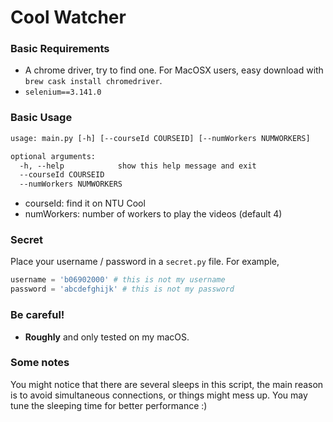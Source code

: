 # Cool Watcher

### Basic Requirements
- A chrome driver, try to find one. For MacOSX users, easy download with `brew cask install chromedriver`.
- `selenium==3.141.0`

### Basic Usage
```txt
usage: main.py [-h] [--courseId COURSEID] [--numWorkers NUMWORKERS]

optional arguments:
  -h, --help            show this help message and exit
  --courseId COURSEID
  --numWorkers NUMWORKERS
```
- courseId: find it on NTU Cool
- numWorkers: number of workers to play the videos (default 4)

### Secret
Place your username / password in a `secret.py` file. For example,
```python
username = 'b06902000' # this is not my username
password = 'abcdefghijk' # this is not my password
```

### Be careful!
- **Roughly** and only tested on my macOS.

### Some notes
You might notice that there are several sleeps in this script, the main reason is to avoid simultaneous connections, or things might mess up. You may tune the sleeping time for better performance :)

